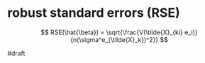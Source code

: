 # robust standard errors (RSE)

$$
RSE(\hat{\beta}) = \sqrt{\frac{V(\tilde{X}_{ki} e_i)}{n(\sigma^e_{\tilde{X}_k})^2}}
$$

#draft
